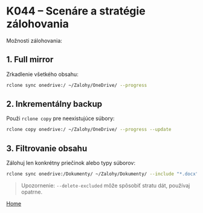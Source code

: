 # K044 – Scenáre a stratégie zálohovania

Možnosti zálohovania:

## 1. Full mirror

Zrkadlenie všetkého obsahu:

```bash
rclone sync onedrive:/ ~/Zalohy/OneDrive/ --progress
```

## 2. Inkrementálny backup

Použi `rclone copy` pre neexistujúce súbory:

```bash
rclone copy onedrive:/ ~/Zalohy/OneDrive/ --progress --update
```

## 3. Filtrovanie obsahu

Zálohuj len konkrétny priečinok alebo typy súborov:

```bash
rclone sync onedrive:/Dokumenty/ ~/Zalohy/Dokumenty/ --include "*.docx"
```

> Upozornenie: `--delete-excluded` môže spôsobiť stratu dát, používaj opatrne.


[Home](../index.md)
